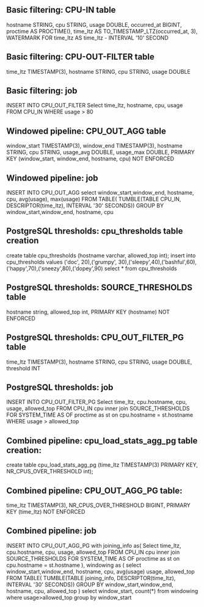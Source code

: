## Basic filtering: CPU-IN table
hostname STRING,
cpu STRING,
usage DOUBLE,
occurred_at BIGINT,
proctime AS PROCTIME(),
time_ltz AS TO_TIMESTAMP_LTZ(occurred_at, 3),
WATERMARK FOR time_ltz AS time_ltz - INTERVAL '10' SECOND

## Basic filtering: CPU-OUT-FILTER table
time_ltz TIMESTAMP(3),
hostname STRING,
cpu STRING,
usage DOUBLE

## Basic filtering: job
INSERT INTO CPU_OUT_FILTER Select time_ltz, hostname, cpu, usage FROM CPU_IN WHERE usage > 80

## Windowed pipeline: CPU_OUT_AGG table
window_start TIMESTAMP(3),
window_end TIMESTAMP(3),
hostname STRING,
cpu STRING,
usage_avg DOUBLE,
usage_max DOUBLE,
PRIMARY KEY (window_start, window_end, hostname, cpu) NOT ENFORCED

## Windowed pipeline: job
INSERT INTO CPU_OUT_AGG
select window_start,window_end, hostname, cpu, avg(usage), max(usage)
FROM TABLE( TUMBLE(TABLE CPU_IN, DESCRIPTOR(time_ltz), INTERVAL '30' SECONDS))
GROUP BY window_start,window_end, hostname, cpu

## PostgreSQL thresholds: cpu_thresholds table creation
create table cpu_thresholds (hostname varchar, allowed_top int);
insert into cpu_thresholds values ('doc', 20),('grumpy', 30),('sleepy',40),('bashful',60), ('happy',70),('sneezy',80),('dopey',90)
select * from cpu_thresholds

## PostgreSQL thresholds: SOURCE_THRESHOLDS table
hostname string,
allowed_top int,
PRIMARY KEY (hostname) NOT ENFORCED

## PostgreSQL thresholds: CPU_OUT_FILTER_PG table
time_ltz TIMESTAMP(3),
hostname STRING,
cpu STRING,
usage DOUBLE,
threshold INT

## PostgreSQL thresholds: job
INSERT INTO CPU_OUT_FILTER_PG Select time_ltz, cpu.hostname, cpu, usage, allowed_top FROM CPU_IN cpu inner join SOURCE_THRESHOLDS FOR SYSTEM_TIME AS OF proctime as st on cpu.hostname = st.hostname WHERE usage > allowed_top

## Combined pipeline: cpu_load_stats_agg_pg table creation:
create table cpu_load_stats_agg_pg (time_ltz TIMESTAMP(3) PRIMARY KEY, NR_CPUS_OVER_THRESHOLD int);

## Combined pipeline: CPU_OUT_AGG_PG table:
time_ltz TIMESTAMP(3),
NR_CPUS_OVER_THRESHOLD BIGINT,
PRIMARY KEY (time_ltz) NOT ENFORCED

## Combined pipeline: job
INSERT INTO CPU_OUT_AGG_PG with joining_info as(
Select time_ltz, cpu.hostname, cpu, usage, allowed_top FROM CPU_IN cpu inner join SOURCE_THRESHOLDS FOR SYSTEM_TIME AS OF proctime as st on cpu.hostname = st.hostname
),
windowing as (
select window_start,window_end, hostname, cpu, avg(usage) usage, allowed_top
FROM TABLE(
TUMBLE(TABLE joining_info, DESCRIPTOR(time_ltz), INTERVAL '30' SECONDS))
GROUP BY window_start,window_end, hostname, cpu, allowed_top
)
select window_start, count(*) from windowing
where usage>allowed_top
group by window_start
